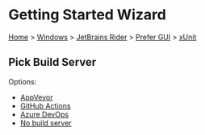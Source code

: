 # Getting Started Wizard

[Home](/docs/wiz/readme.md) > [Windows](Windows.md) > [JetBrains Rider](Windows_Rider.md) > [Prefer GUI](Windows_Rider_Gui.md) > [xUnit](Windows_Rider_Gui_xUnit.md)

## Pick Build Server

Options:
 * [AppVeyor](Windows_Rider_Gui_xUnit_AppVeyor.md)
 * [GitHub Actions](Windows_Rider_Gui_xUnit_GitHubActions.md)
 * [Azure DevOps](Windows_Rider_Gui_xUnit_AzureDevOps.md)
 * [No build server](Windows_Rider_Gui_xUnit_None.md)
